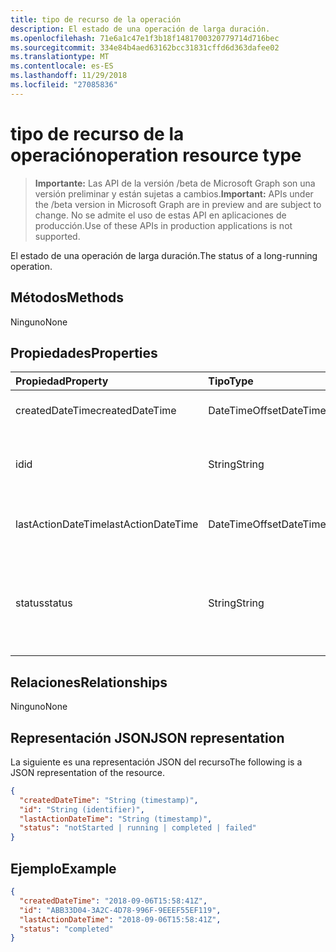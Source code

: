 ```yaml
---
title: tipo de recurso de la operación
description: El estado de una operación de larga duración.
ms.openlocfilehash: 71e6a1c47e1f3b18f1481700320779714d716bec
ms.sourcegitcommit: 334e84b4aed63162bcc31831cffd6d363dafee02
ms.translationtype: MT
ms.contentlocale: es-ES
ms.lasthandoff: 11/29/2018
ms.locfileid: "27085836"
---
```

# <a name="operation-resource-type"></a><span data-ttu-id="ac12f-103">tipo de recurso de la operación</span><span class="sxs-lookup"><span data-stu-id="ac12f-103">operation resource type</span></span>

> <span data-ttu-id="ac12f-104">**Importante:** Las API de la versión /beta de Microsoft Graph son una versión preliminar y están sujetas a cambios.</span><span class="sxs-lookup"><span data-stu-id="ac12f-104">**Important:** APIs under the /beta version in Microsoft Graph are in preview and are subject to change.</span></span> <span data-ttu-id="ac12f-105">No se admite el uso de estas API en aplicaciones de producción.</span><span class="sxs-lookup"><span data-stu-id="ac12f-105">Use of these APIs in production applications is not supported.</span></span>

<span data-ttu-id="ac12f-106">El estado de una operación de larga duración.</span><span class="sxs-lookup"><span data-stu-id="ac12f-106">The status of a long-running operation.</span></span>

## <a name="methods"></a><span data-ttu-id="ac12f-107">Métodos</span><span class="sxs-lookup"><span data-stu-id="ac12f-107">Methods</span></span>

<span data-ttu-id="ac12f-108">Ninguno</span><span class="sxs-lookup"><span data-stu-id="ac12f-108">None</span></span>

## <a name="properties"></a><span data-ttu-id="ac12f-109">Propiedades</span><span class="sxs-lookup"><span data-stu-id="ac12f-109">Properties</span></span>

| <span data-ttu-id="ac12f-110">Propiedad</span><span class="sxs-lookup"><span data-stu-id="ac12f-110">Property</span></span>           | <span data-ttu-id="ac12f-111">Tipo</span><span class="sxs-lookup"><span data-stu-id="ac12f-111">Type</span></span>            | <span data-ttu-id="ac12f-112">Descripción</span><span class="sxs-lookup"><span data-stu-id="ac12f-112">Description</span></span>                                                                     |
| :----------------- | :-------------- | :-------------------------------------------------------------------------------|
| <span data-ttu-id="ac12f-113">createdDateTime</span><span class="sxs-lookup"><span data-stu-id="ac12f-113">createdDateTime</span></span>    | <span data-ttu-id="ac12f-114">DateTimeOffset</span><span class="sxs-lookup"><span data-stu-id="ac12f-114">DateTimeOffset</span></span>  | <span data-ttu-id="ac12f-115">La hora de inicio de la operación.</span><span class="sxs-lookup"><span data-stu-id="ac12f-115">The start time of the operation.</span></span>                                                |
| <span data-ttu-id="ac12f-116">id</span><span class="sxs-lookup"><span data-stu-id="ac12f-116">id</span></span>                 | <span data-ttu-id="ac12f-117">String</span><span class="sxs-lookup"><span data-stu-id="ac12f-117">String</span></span>          | <span data-ttu-id="ac12f-118">Id. de operación. Solo lectura.</span><span class="sxs-lookup"><span data-stu-id="ac12f-118">The operation id. Read-only.</span></span> <span data-ttu-id="ac12f-119">Servidor que se generó.</span><span class="sxs-lookup"><span data-stu-id="ac12f-119">Server generated.</span></span>                                  |
| <span data-ttu-id="ac12f-120">lastActionDateTime</span><span class="sxs-lookup"><span data-stu-id="ac12f-120">lastActionDateTime</span></span> | <span data-ttu-id="ac12f-121">DateTimeOffset</span><span class="sxs-lookup"><span data-stu-id="ac12f-121">DateTimeOffset</span></span>  | <span data-ttu-id="ac12f-122">Hora de la última acción de la operación.</span><span class="sxs-lookup"><span data-stu-id="ac12f-122">The time of the last action of the operation.</span></span>                                   |
| <span data-ttu-id="ac12f-123">status</span><span class="sxs-lookup"><span data-stu-id="ac12f-123">status</span></span>             | <span data-ttu-id="ac12f-124">String</span><span class="sxs-lookup"><span data-stu-id="ac12f-124">String</span></span>          | <span data-ttu-id="ac12f-125">Los valores posibles son: `notStarted`, `running`, `completed` y `failed`.</span><span class="sxs-lookup"><span data-stu-id="ac12f-125">Possible values are: `notStarted`, `running`, `completed`, `failed`.</span></span> <span data-ttu-id="ac12f-126">Solo lectura.</span><span class="sxs-lookup"><span data-stu-id="ac12f-126">Read-only.</span></span> |

## <a name="relationships"></a><span data-ttu-id="ac12f-127">Relaciones</span><span class="sxs-lookup"><span data-stu-id="ac12f-127">Relationships</span></span>

<span data-ttu-id="ac12f-128">Ninguno</span><span class="sxs-lookup"><span data-stu-id="ac12f-128">None</span></span>

## <a name="json-representation"></a><span data-ttu-id="ac12f-129">Representación JSON</span><span class="sxs-lookup"><span data-stu-id="ac12f-129">JSON representation</span></span>

<span data-ttu-id="ac12f-130">La siguiente es una representación JSON del recurso</span><span class="sxs-lookup"><span data-stu-id="ac12f-130">The following is a JSON representation of the resource.</span></span>

<!--{
  "blockType": "resource",
  "optionalProperties": [],
  "baseType": "microsoft.graph.entity",
  "@odata.type": "microsoft.graph.operation"
}-->
```json
{
  "createdDateTime": "String (timestamp)",
  "id": "String (identifier)",
  "lastActionDateTime": "String (timestamp)",
  "status": "notStarted | running | completed | failed"
}
```

## <a name="example"></a><span data-ttu-id="ac12f-131">Ejemplo</span><span class="sxs-lookup"><span data-stu-id="ac12f-131">Example</span></span>

<!-- {
  "blockType": "example",
  "@odata.type": "microsoft.graph.operation"
}-->
```json
{
  "createdDateTime": "2018-09-06T15:58:41Z",
  "id": "ABB33D04-3A2C-4D78-996F-9EEEF55EF119",
  "lastActionDateTime": "2018-09-06T15:58:41Z",
  "status": "completed"
}
```

<!-- uuid: 13fa92b1-3b41-498b-aab1-f943464a124f
2018-03-30 10:29:30 UTC -->
<!-- {
  "type": "#page.annotation",
  "description": "operation resource",
  "keywords": "",
  "section": "documentation",
  "tocPath": ""
}-->